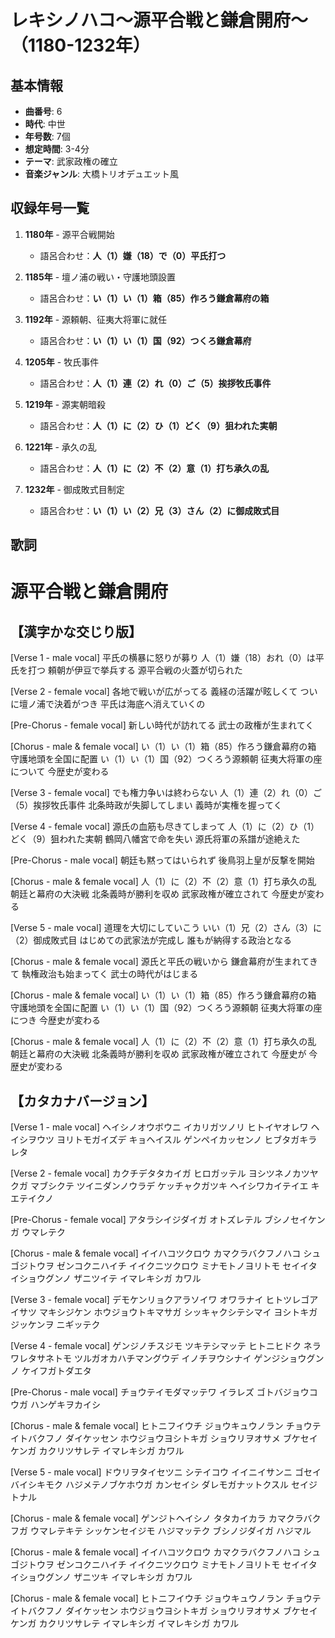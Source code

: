 # レキシノハコ〜源平合戦と鎌倉開府〜（1180-1232年）

## 基本情報
- **曲番号**: 6
- **時代**: 中世
- **年号数**: 7個
- **想定時間**: 3-4分
- **テーマ**: 武家政権の確立
- **音楽ジャンル**: 大橋トリオデュエット風

## 収録年号一覧

1. **1180年** - 源平合戦開始
   - 語呂合わせ：**人（1）嫌（18）で（0）平氏打つ**

2. **1185年** - 壇ノ浦の戦い・守護地頭設置
   - 語呂合わせ：**い（1）い（1）箱（85）作ろう鎌倉幕府の箱**

3. **1192年** - 源頼朝、征夷大将軍に就任
   - 語呂合わせ：**い（1）い（1）国（92）つくろ鎌倉幕府**

4. **1205年** - 牧氏事件
   - 語呂合わせ：**人（1）連（2）れ（0）ご（5）挨拶牧氏事件**

5. **1219年** - 源実朝暗殺
   - 語呂合わせ：**人（1）に（2）ひ（1）どく（9）狙われた実朝**

6. **1221年** - 承久の乱
   - 語呂合わせ：**人（1）に（2）不（2）意（1）打ち承久の乱**

7. **1232年** - 御成敗式目制定
   - 語呂合わせ：**い（1）い（2）兄（3）さん（2）に御成敗式目**

## 歌詞

# 源平合戦と鎌倉開府

## 【漢字かな交じり版】

[Verse 1 - male vocal]
平氏の横暴に怒りが募り
人（1）嫌（18）おれ（0）は平氏を打つ
頼朝が伊豆で挙兵する
源平合戦の火蓋が切られた

[Verse 2 - female vocal]
各地で戦いが広がってる
義経の活躍が眩しくて
ついに壇ノ浦で決着がつき
平氏は海底へ消えていくの

[Pre-Chorus - female vocal]
新しい時代が訪れてる
武士の政権が生まれてく

[Chorus - male & female vocal]
い（1）い（1）箱（85）作ろう鎌倉幕府の箱
守護地頭を全国に配置
い（1）い（1）国（92）つくろう源頼朝
征夷大将軍の座について
今歴史が変わる

[Verse 3 - female vocal]
でも権力争いは終わらない
人（1）連（2）れ（0）ご（5）挨拶牧氏事件
北条時政が失脚してしまい
義時が実権を握ってく

[Verse 4 - female vocal]
源氏の血筋も尽きてしまって
人（1）に（2）ひ（1）どく（9）狙われた実朝
鶴岡八幡宮で命を失い
源氏将軍の系譜が途絶えた

[Pre-Chorus - male vocal]
朝廷も黙ってはいられず
後鳥羽上皇が反撃を開始

[Chorus - male & female vocal]
人（1）に（2）不（2）意（1）打ち承久の乱
朝廷と幕府の大決戦
北条義時が勝利を収め
武家政権が確立されて
今歴史が変わる

[Verse 5 - male vocal]
道理を大切にしていこう
いい（1）兄（2）さん（3）に（2）御成敗式目
はじめての武家法が完成し
誰もが納得する政治となる

[Chorus - male & female vocal]
源氏と平氏の戦いから
鎌倉幕府が生まれてきて
執権政治も始まってく
武士の時代がはじまる

[Chorus - male & female vocal]
い（1）い（1）箱（85）作ろう鎌倉幕府の箱
守護地頭を全国に配置
い（1）い（1）国（92）つくろう源頼朝
征夷大将軍の座につき
今歴史が変わる

[Chorus - male & female vocal]
人（1）に（2）不（2）意（1）打ち承久の乱
朝廷と幕府の大決戦
北条義時が勝利を収め
武家政権が確立されて
今歴史が
今歴史が変わる


## 【カタカナバージョン】

[Verse 1 - male vocal]
ヘイシノオウボウニ イカリガツノリ
ヒトイヤオレワ ヘイシヲウツ
ヨリトモガイズデ キョヘイスル
ゲンペイカッセンノ ヒブタガキラレタ

[Verse 2 - female vocal]
カクチデタタカイガ ヒロガッテル
ヨシツネノカツヤクガ マブシクテ
ツイニダンノウラデ ケッチャクガツキ
ヘイシワカイテイエ キエテイクノ

[Pre-Chorus - female vocal]
アタラシイジダイガ オトズレテル
ブシノセイケンガ ウマレテク

[Chorus - male & female vocal]
イイハコツクロウ カマクラバクフノハコ
シュゴジトウヲ ゼンコクニハイチ
イイクニツクロウ ミナモトノヨリトモ
セイイタイショウグンノ ザニツイテ
イマレキシガ カワル

[Verse 3 - female vocal]
デモケンリョクアラソイワ オワラナイ
ヒトツレゴアイサツ マキシジケン
ホウジョウトキマサガ シッキャクシテシマイ
ヨシトキガジッケンヲ ニギッテク

[Verse 4 - female vocal]
ゲンジノチスジモ ツキテシマッテ
ヒトニヒドク ネラワレタサネトモ
ツルガオカハチマングウデ イノチヲウシナイ
ゲンジショウグンノ ケイフガトダエタ

[Pre-Chorus - male vocal]
チョウテイモダマッテワ イラレズ
ゴトバジョウコウガ ハンゲキヲカイシ

[Chorus - male & female vocal]
ヒトニフイウチ ジョウキュウノラン
チョウテイトバクフノ ダイケッセン
ホウジョウヨシトキガ ショウリヲオサメ
ブケセイケンガ カクリツサレテ
イマレキシガ カワル

[Verse 5 - male vocal]
ドウリヲタイセツニ シテイコウ
イイニイサンニ ゴセイバイシキモク
ハジメテノブケホウガ カンセイシ
ダレモガナットクスル セイジトナル

[Chorus - male & female vocal]
ゲンジトヘイシノ タタカイカラ
カマクラバクフガ ウマレテキテ
シッケンセイジモ ハジマッテク
ブシノジダイガ ハジマル

[Chorus - male & female vocal]
イイハコツクロウ カマクラバクフノハコ
シュゴジトウヲ ゼンコクニハイチ
イイクニツクロウ ミナモトノヨリトモ
セイイタイショウグンノ ザニツキ
イマレキシガ カワル

[Chorus - male & female vocal]
ヒトニフイウチ ジョウキュウノラン
チョウテイトバクフノ ダイケッセン
ホウジョウヨシトキガ ショウリヲオサメ
ブケセイケンガ カクリツサレテ
イマレキシガ
イマレキシガ カワル
